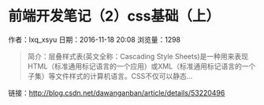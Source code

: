 # 前端开发笔记（2）css基础（上）
作者：lxq_xsyu
日期：2016-11-18 20:08
浏览量：1298
> 简介：层叠样式表(英文全称：Cascading Style Sheets)是一种用来表现HTML（标准通用标记语言的一个应用）或XML（标准通用标记语言的一个子集）等文件样式的计算机语言。CSS不仅可以静态...

 链接：http://blog.csdn.net/dawanganban/article/details/53220496
